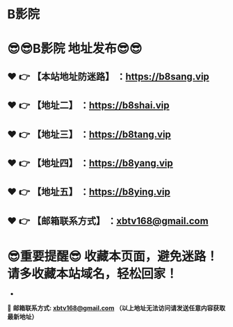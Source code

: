 # B影院
:sunglasses::sunglasses:B影院 地址发布:sunglasses::sunglasses:
==
:heart: :point_right: 【本站地址防迷路】 ：https://b8sang.vip
------
:heart: :point_right: 【地址二】 ：https://b8shai.vip
------
:heart: :point_right: 【地址三】 ：https://b8tang.vip
------
:heart: :point_right: 【地址四】 ：https://b8yang.vip
------
:heart: :point_right: 【地址五】 ：https://b8ying.vip
------
:heart: :point_right: 【邮箱联系方式】 ：xbtv168@gmail.com
------
:sunglasses:重要提醒:sunglasses: 收藏本页面，避免迷路！请多收藏本站域名，轻松回家！
==

-

:e-mail: __邮箱联系方式: xbtv168@gmail.com （以上地址无法访问请发送任意内容获取最新地址）__
